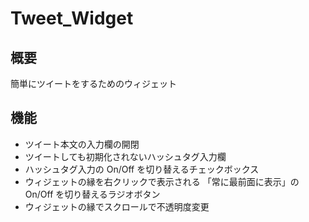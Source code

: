 # Tweet_Widget

## 概要
 簡単にツイートをするためのウィジェット
 
## 機能
 - ツイート本文の入力欄の開閉
 - ツイートしても初期化されないハッシュタグ入力欄
 - ハッシュタグ入力の On/Off を切り替えるチェックボックス
 - ウィジェットの縁を右クリックで表示される 「常に最前面に表示」の On/Off を切り替えるラジオボタン
 - ウィジェットの縁でスクロールで不透明度変更
 
